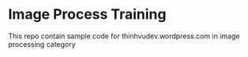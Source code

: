 # Image Process Training
This repo contain sample code for thinhvudev.wordpress.com in image processing category
